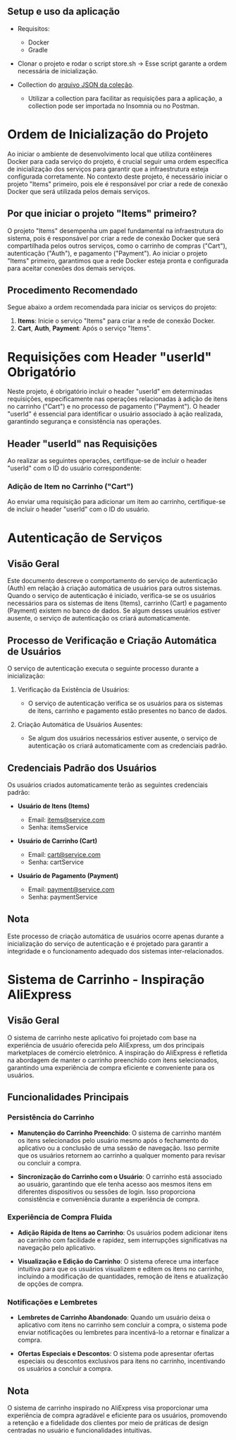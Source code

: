 ## Setup e uso da aplicação

- Requisitos:
    - Docker
    - Gradle

- Clonar o projeto e rodar o script store.sh -> Esse script garante a ordem necessária de inicialização.
- Collection do [arquivo JSON da coleção](./store_collection.json).
    - Utilizar a collection para facilitar as requisições para a aplicação, a collection pode ser importada no Insomnia ou no Postman.

# Ordem de Inicialização do Projeto

Ao iniciar o ambiente de desenvolvimento local que utiliza contêineres Docker para cada serviço do projeto, é crucial seguir uma ordem específica de inicialização dos serviços para garantir que a infraestrutura esteja configurada corretamente. No contexto deste projeto, é necessário iniciar o projeto "Items" primeiro, pois ele é responsável por criar a rede de conexão Docker que será utilizada pelos demais serviços.

## Por que iniciar o projeto "Items" primeiro?

O projeto "Items" desempenha um papel fundamental na infraestrutura do sistema, pois é responsável por criar a rede de conexão Docker que será compartilhada pelos outros serviços, como o carrinho de compras ("Cart"), autenticação ("Auth"), e pagamento ("Payment"). Ao iniciar o projeto "Items" primeiro, garantimos que a rede Docker esteja pronta e configurada para aceitar conexões dos demais serviços.

## Procedimento Recomendado

Segue abaixo a ordem recomendada para iniciar os serviços do projeto:

1. **Items**: Inicie o serviço "Items" para criar a rede de conexão Docker.
2. **Cart**, **Auth**, **Payment**: Após o serviço "Items".

# Requisições com Header "userId" Obrigatório

Neste projeto, é obrigatório incluir o header "userId" em determinadas requisições, especificamente nas operações relacionadas à adição de itens no carrinho ("Cart") e no processo de pagamento ("Payment"). O header "userId" é essencial para identificar o usuário associado à ação realizada, garantindo segurança e consistência nas operações.

## Header "userId" nas Requisições

Ao realizar as seguintes operações, certifique-se de incluir o header "userId" com o ID do usuário correspondente:

### Adição de Item no Carrinho ("Cart")

Ao enviar uma requisição para adicionar um item ao carrinho, certifique-se de incluir o header "userId" com o ID do usuário.

# Autenticação de Serviços

## Visão Geral

Este documento descreve o comportamento do serviço de autenticação (Auth) em relação à criação automática de usuários para outros sistemas. Quando o serviço de autenticação é iniciado, verifica-se se os usuários necessários para os sistemas de itens (Items), carrinho (Cart) e pagamento (Payment) existem no banco de dados. Se algum desses usuários estiver ausente, o serviço de autenticação os criará automaticamente.

## Processo de Verificação e Criação Automática de Usuários

O serviço de autenticação executa o seguinte processo durante a inicialização:

1. Verificação da Existência de Usuários:
   - O serviço de autenticação verifica se os usuários para os sistemas de itens, carrinho e pagamento estão presentes no banco de dados.

2. Criação Automática de Usuários Ausentes:
   - Se algum dos usuários necessários estiver ausente, o serviço de autenticação os criará automaticamente com as credenciais padrão.

## Credenciais Padrão dos Usuários

Os usuários criados automaticamente terão as seguintes credenciais padrão:

- **Usuário de Itens (Items)**
  - Email: items@service.com
  - Senha: itemsService

- **Usuário de Carrinho (Cart)**
  - Email: cart@service.com
  - Senha: cartService

- **Usuário de Pagamento (Payment)**
  - Email: payment@service.com
  - Senha: paymentService

## Nota

Este processo de criação automática de usuários ocorre apenas durante a inicialização do serviço de autenticação e é projetado para garantir a integridade e o funcionamento adequado dos sistemas inter-relacionados.

# Sistema de Carrinho - Inspiração AliExpress

## Visão Geral

O sistema de carrinho neste aplicativo foi projetado com base na experiência de usuário oferecida pelo AliExpress, um dos principais marketplaces de comércio eletrônico. A inspiração do AliExpress é refletida na abordagem de manter o carrinho preenchido com itens selecionados, garantindo uma experiência de compra eficiente e conveniente para os usuários.

## Funcionalidades Principais

### Persistência do Carrinho

- **Manutenção do Carrinho Preenchido**: O sistema de carrinho mantém os itens selecionados pelo usuário mesmo após o fechamento do aplicativo ou a conclusão de uma sessão de navegação. Isso permite que os usuários retornem ao carrinho a qualquer momento para revisar ou concluir a compra.

- **Sincronização do Carrinho com o Usuário**: O carrinho está associado ao usuário, garantindo que ele tenha acesso aos mesmos itens em diferentes dispositivos ou sessões de login. Isso proporciona consistência e conveniência durante a experiência de compra.

### Experiência de Compra Fluida

- **Adição Rápida de Itens ao Carrinho**: Os usuários podem adicionar itens ao carrinho com facilidade e rapidez, sem interrupções significativas na navegação pelo aplicativo.

- **Visualização e Edição do Carrinho**: O sistema oferece uma interface intuitiva para que os usuários visualizem e editem os itens no carrinho, incluindo a modificação de quantidades, remoção de itens e atualização de opções de compra.

### Notificações e Lembretes

- **Lembretes de Carrinho Abandonado**: Quando um usuário deixa o aplicativo com itens no carrinho sem concluir a compra, o sistema pode enviar notificações ou lembretes para incentivá-lo a retornar e finalizar a compra.

- **Ofertas Especiais e Descontos**: O sistema pode apresentar ofertas especiais ou descontos exclusivos para itens no carrinho, incentivando os usuários a concluir a compra.

## Nota

O sistema de carrinho inspirado no AliExpress visa proporcionar uma experiência de compra agradável e eficiente para os usuários, promovendo a retenção e a fidelidade dos clientes por meio de práticas de design centradas no usuário e funcionalidades intuitivas.